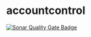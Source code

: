 # accountcontrol


[![Sonar Quality Gate Badge](https://sonarcloud.io/api/project_badges/measure?project=br.com%3Aaccountcontrol&metric=alert_status)](https://sonarcloud.io/dashboard?id=br.com%3Aaccountcontrol)
